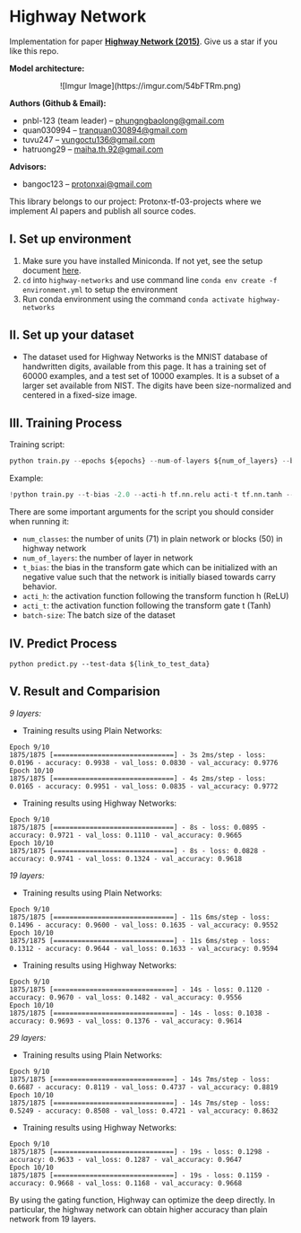 # Highway Network

Implementation for paper **[Highway Network (2015)](https://arxiv.org/abs/1505.00387)**. Give us a star if you like this repo.

**Model architecture:**

<p align="center">
![Imgur Image](https://imgur.com/54bFTRm.png)
</p>

**Authors (Github & Email):**

- pnbl-123 (team leader) – [phungngbaolong@gmail.com](mailto:phungngbaolong@gmail.com)
- quan030994 – [tranquan030894@gmail.com](mailto:tranquan030894@gmail.com)
- tuvu247 – [vungoctu136@gmail.com](mailto:vungoctu136@gmail.com)
- hatruong29 – [maiha.th.92@gmail.com](mailto:maiha.th.92@gmail.com)

**Advisors:**

- bangoc123 – [protonxai@gmail.com](mailto:protonxai@gmail.com)

This library belongs to our project: Protonx-tf-03-projects where we implement AI papers and publish all source codes.

## I. Set up environment

1. Make sure you have installed Miniconda. If not yet, see the setup document [here]([https://docs.conda.io/en/latest/miniconda.html](https://docs.conda.io/en/latest/miniconda.html)).
2. `cd` into `highway-networks` and use command line `conda env create -f environment.yml` to setup the environment
3. Run conda environment using the command `conda activate highway-networks`

## II. Set up your dataset

- The dataset used for Highway Networks is the MNIST database of handwritten digits, available from this page. It has a training set of 60000 examples, and a test set of 10000 examples. It is a subset of a larger set available from NIST. The digits have been size-normalized and centered in a fixed-size image.

## III. Training Process

Training script:

```python
python train.py --epochs ${epochs} --num-of-layers ${num_of_layers} --batch-size ${batch_size}

```

Example:

```python
!python train.py --t-bias -2.0 --acti-h tf.nn.relu acti-t tf.nn.tanh --num-of-layers 10 --batch-size 128 --epochs 10 --num-classes 10

```

There are some important arguments for the script you should consider when running it:

- `num_classes`: the number of units (71) in plain network or blocks (50) in highway network
- `num_of_layers`: the number of layer in network
- `t_bias`: the bias in the transform gate which can be initialized with an negative value such that the network is initially biased towards carry behavior.
- `acti_h`: the activation function following the transform function h (ReLU)
- `acti_t`: the activation function following the transform gate t (Tanh)
- `batch-size`: The batch size of the dataset

## IV. Predict Process

```
python predict.py --test-data ${link_to_test_data}

```

## V. Result and Comparision

*9 layers:*

- Training results using Plain Networks:

```
Epoch 9/10
1875/1875 [==============================] - 3s 2ms/step - loss: 0.0196 - accuracy: 0.9938 - val_loss: 0.0830 - val_accuracy: 0.9776
Epoch 10/10
1875/1875 [==============================] - 4s 2ms/step - loss: 0.0165 - accuracy: 0.9951 - val_loss: 0.0835 - val_accuracy: 0.9772

```

- Training results using Highway Networks:

```
Epoch 9/10
1875/1875 [==============================] - 8s - loss: 0.0895 - accuracy: 0.9721 - val_loss: 0.1110 - val_accuracy: 0.9665
Epoch 10/10
1875/1875 [==============================] - 8s - loss: 0.0828 - accuracy: 0.9741 - val_loss: 0.1324 - val_accuracy: 0.9618

```

*19 layers:*

- Training results using Plain Networks:

```
Epoch 9/10
1875/1875 [==============================] - 11s 6ms/step - loss: 0.1496 - accuracy: 0.9600 - val_loss: 0.1635 - val_accuracy: 0.9552
Epoch 10/10
1875/1875 [==============================] - 11s 6ms/step - loss: 0.1312 - accuracy: 0.9644 - val_loss: 0.1633 - val_accuracy: 0.9594

```

- Training results using Highway Networks:

```
Epoch 9/10
1875/1875 [==============================] - 14s - loss: 0.1120 - accuracy: 0.9670 - val_loss: 0.1482 - val_accuracy: 0.9556
Epoch 10/10
1875/1875 [==============================] - 14s - loss: 0.1038 - accuracy: 0.9693 - val_loss: 0.1376 - val_accuracy: 0.9614

```

*29 layers:*

- Training results using Plain Networks:

```
Epoch 9/10
1875/1875 [==============================] - 14s 7ms/step - loss: 0.6687 - accuracy: 0.8119 - val_loss: 0.4737 - val_accuracy: 0.8819
Epoch 10/10
1875/1875 [==============================] - 14s 7ms/step - loss: 0.5249 - accuracy: 0.8508 - val_loss: 0.4721 - val_accuracy: 0.8632

```

- Training results using Highway Networks:

```
Epoch 9/10
1875/1875 [==============================] - 19s - loss: 0.1298 - accuracy: 0.9633 - val_loss: 0.1287 - val_accuracy: 0.9647
Epoch 10/10
1875/1875 [==============================] - 19s - loss: 0.1159 - accuracy: 0.9668 - val_loss: 0.1168 - val_accuracy: 0.9668

```

By using the gating function, Highway can optimize the deep directly. In particular, the highway network can obtain higher accuracy than plain network from 19 layers.
